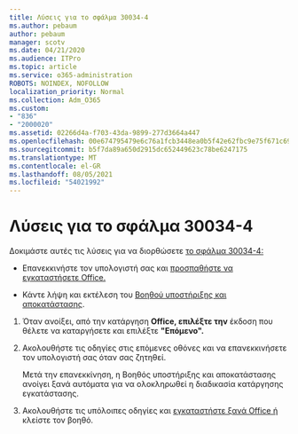 ```yaml
---
title: Λύσεις για το σφάλμα 30034-4
ms.author: pebaum
author: pebaum
manager: scotv
ms.date: 04/21/2020
ms.audience: ITPro
ms.topic: article
ms.service: o365-administration
ROBOTS: NOINDEX, NOFOLLOW
localization_priority: Normal
ms.collection: Adm_O365
ms.custom:
- "836"
- "2000020"
ms.assetid: 02266d4a-f703-43da-9899-277d3664a447
ms.openlocfilehash: 00e674795479e6c76a1fcb3448ea0b5f42e62fbc9e75f671c69f7bf74e0207b5
ms.sourcegitcommit: b5f7da89a650d2915dc652449623c78be6247175
ms.translationtype: MT
ms.contentlocale: el-GR
ms.lasthandoff: 08/05/2021
ms.locfileid: "54021992"
---
```

# <a name="solutions-for-error-30034-4"></a>Λύσεις για το σφάλμα 30034-4

Δοκιμάστε αυτές τις λύσεις για να διορθώσετε [το σφάλμα 30034-4:](https://support.office.com/article/d5df89a9-0507-4b4c-92f9-22f457e630aa?wt.mc_id=Alchemy_ClientDIA)
  
- Επανεκκινήστε τον υπολογιστή σας και [προσπαθήστε να εγκαταστήσετε Office.](https://portal.office.com/OLS/MySoftware.aspx)

- Κάντε λήψη και εκτέλεση του [Βοηθού υποστήριξης και αποκατάστασης](https://aka.ms/SARA-OfficeUninstall-Alchemy).

1. Όταν ανοίξει, από την κατάργηση **Office, επιλέξτε την** έκδοση που θέλετε να καταργήσετε και επιλέξτε **"Επόμενο".**

2. Ακολουθήστε τις οδηγίες στις επόμενες οθόνες και να επανεκκινήσετε τον υπολογιστή σας όταν σας ζητηθεί.

    Μετά την επανεκκίνηση, η Βοηθός υποστήριξης και αποκατάστασης ανοίγει ξανά αυτόματα για να ολοκληρωθεί η διαδικασία κατάργησης εγκατάστασης.

3. Ακολουθήστε τις υπόλοιπες οδηγίες και [εγκαταστήστε ξανά Office ή](https://portal.office.com/OLS/MySoftware.aspx) κλείστε τον βοηθό.
